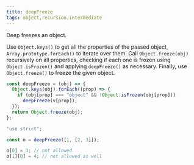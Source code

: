 ```yaml
---
title: deepFreeze
tags: object,recursion,intermediate
---
```


Deep freezes an object.

Use `Object.keys()` to get all the properties of the passed object, `Array.prototype.forEach()` to iterate over them.
Call `Object.freeze(obj)` recursively on all properties, checking if each one is frozen using `Object.isFrozen()` and applying `deepFreeze()` as necessary.
Finally, use `Object.freeze()` to freeze the given object.

```js
const deepFreeze = (obj) => {
  Object.keys(obj).forEach((prop) => {
    if (obj[prop] === "object" && !Object.isFrozen(obj[prop]))
      deepFreeze(v[prop]);
  });
  return Object.freeze(obj);
};
```

```js
"use strict";

const o = deepFreeze([1, [2, 3]]);

o[0] = 3; // not allowed
o[1][0] = 4; // not allowed as well
```
